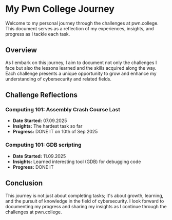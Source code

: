# My Pwn College Journey

Welcome to my personal journey through the challenges at pwn.college. This document serves as a reflection of my experiences, insights, and progress as I tackle each task. 

## Overview

As I embark on this journey, I aim to document not only the challenges I face but also the lessons learned and the skills acquired along the way. Each challenge presents a unique opportunity to grow and enhance my understanding of cybersecurity and related fields.

## Challenge Reflections

### Computing 101: Assembly Crash Course Last
- **Date Started:** 07.09.2025
- **Insights:** The hardest task so far
- **Progress:** DONE IT on 10th of Sep 2025

### Computing 101: GDB scripting
- **Date Started:** 11.09.2025
- **Insights:** Learned interesting tool (GDB) for debugging code
- **Progress:** DONE IT

## Conclusion

This journey is not just about completing tasks; it's about growth, learning, and the pursuit of knowledge in the field of cybersecurity. I look forward to documenting my progress and sharing my insights as I continue through the challenges at pwn.college.